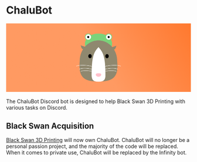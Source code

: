 # ChaluBot

![Header of ChaluBot](.github/header.png)

The ChaluBot Discord bot is designed to help Black Swan 3D Printing with various tasks on Discord.

## Black Swan Acquisition

[Black Swan 3D Printing](https://blackswan3d.com/) will now own ChaluBot. ChaluBot will no longer be a personal passion project, and the majority of the code will be replaced. When it comes to private use, ChaluBot will be replaced by the Infinity bot.
